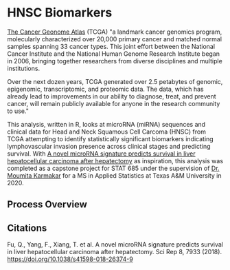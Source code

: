 # HNSC Biomarkers
[The Cancer Geonome Atlas](https://cancergenome.nih.gov) (TCGA) "a landmark cancer genomics program, molecularly characterized over 20,000 primary cancer and matched normal samples spanning 33 cancer types. This joint effort between the National Cancer Institute and the National Human Genome Research Institute began in 2006, bringing together researchers from diverse disciplines and multiple institutions.

Over the next dozen years, TCGA generated over 2.5 petabytes of genomic, epigenomic, transcriptomic, and proteomic data. The data, which has already lead to improvements in our ability to diagnose, treat, and prevent cancer, will remain publicly available for anyone in the research community to use."

This analysis, written in R, looks at microRNA (miRNA) sequences and clinical data for Head and Neck Squamous Cell Carcoma (HNSC) from TCGA attempting to identify statistically significant biomarkers indicating lymphovascular invasion presence across clinical stages and predicting survival. With [A novel microRNA signature
predicts survival in liver hepatocellular carcinoma after hepatectomy](https://doi.org/10.1038/s41598-018-26374-9) as inspiration, this analysis was completed as a capstone project for STAT 685 under the supervision of [Dr. Moumita Karmakar](https://stat.tamu.edu/people/#all-k) for a MS in Applied Statistics at Texas A&M University in 2020. 

## Process Overview

## Citations
Fu, Q., Yang, F., Xiang, T. et al. A novel microRNA signature predicts survival in liver hepatocellular carcinoma after hepatectomy. Sci Rep 8, 7933 (2018). https://doi.org/10.1038/s41598-018-26374-9
